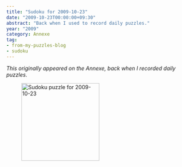 ```yaml
---
title: "Sudoku for 2009-10-23"
date: "2009-10-23T00:00:00+09:30"
abstract: "Back when I used to record daily puzzles."
year: "2009"
category: Annexe
tag:
- from-my-puzzles-blog
- sudoku
---
```

<p style="font-style:italic;">This originally appeared on the Annexe, back when I recorded daily puzzles.</p>

<figure><p><img src="https://rubenerd.com/files/museum/sudoku-2009-10-23.png" alt="Sudoku puzzle for 2009-10-23" style="width:206px; height:206px; image-rendering:optimizeSpeed; image-rendering:-moz-crisp-edges; image-rendering:-o-crisp-edges; image-rendering:-webkit-optimize-contrast; image-rendering:optimize-contrast; image-rendering:crisp-edges; image-rendering:pixelated; -ms-interpolation-mode:nearest-neighbor;" /></p></figure>
